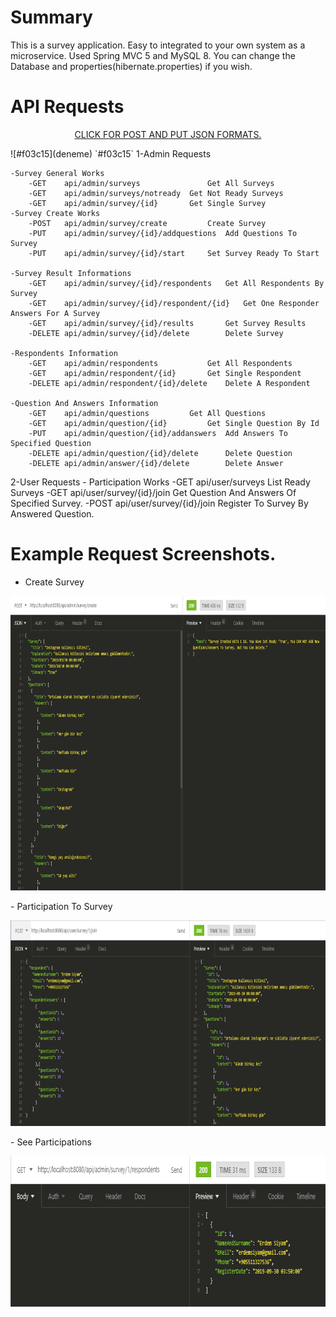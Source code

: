 # Summary
This is a survey application. Easy to integrated to your own system as a microservice.
Used Spring MVC 5 and MySQL 8.
You can change the Database and properties(hibernate.properties) if you wish.

# API Requests
<p align="center">
<a href="/img">CLICK FOR POST AND PUT JSON FORMATS.</a>
</p>
![#f03c15](deneme) `#f03c15`
1-Admin Requests

	-Survey General Works
		-GET	api/admin/surveys               Get All Surveys
		-GET	api/admin/surveys/notready	Get Not Ready Surveys
		-GET	api/admin/survey/{id}		Get Single Survey
	-Survey Create Works
		-POST	api/admin/survey/create			Create Survey
		-PUT	api/admin/survey/{id}/addquestions	Add Questions To Survey
		-PUT	api/admin/survey/{id}/start		Set Survey Ready To Start

	-Survey Result Informations
		-GET	api/admin/survey/{id}/respondents	Get All Respondents By Survey
		-GET	api/admin/survey/{id}/respondent/{id}	Get One Responder Answers For A Survey	
		-GET	api/admin/survey/{id}/results		Get Survey Results
		-DELETE	api/admin/survey/{id}/delete		Delete Survey

	-Respondents Information
		-GET	api/admin/respondents			Get All Respondents
		-GET	api/admin/respondent/{id}		Get Single Respondent
		-DELETE	api/admin/respondent/{id}/delete	Delete A Respondent

	-Question And Answers Information
		-GET	api/admin/questions			Get All Questions
		-GET	api/admin/question/{id}			Get Single Question By Id
		-PUT	api/admin/question/{id}/addanswers	Add Answers To Specified Question
		-DELETE	api/admin/question/{id}/delete		Delete Question
		-DELETE	api/admin/answer/{id}/delete		Delete Answer

2-User Requests
	- Participation Works
		-GET	api/user/surveys            	List Ready Surveys
		-GET	api/user/survey/{id}/join	Get Question And Answers Of Specified Survey.
		-POST	api/user/survey/{id}/join	Register To Survey By Answered Question.

# Example Request Screenshots.
- Create Survey
<p align="center">
<img height="471" width="825" src="img/createSurvey.png">
</p>
- Participation To Survey
<p align="center">
<img height="329" width="825" src="img/respondingSurvey.png">
</p>
- See Participations
<p align="center">
<img height="241" width="809" src="img/seeResponders.png">
</p>
